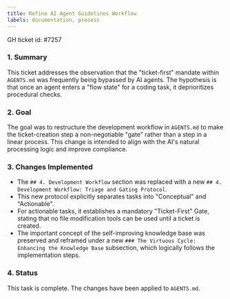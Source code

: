 ```yaml
---
title: Refine AI Agent Guidelines Workflow
labels: documentation, process
---
```


GH ticket id: #7257

### 1. Summary

This ticket addresses the observation that the "ticket-first" mandate within `AGENTS.md` was frequently being bypassed by AI agents. The hypothesis is that once an agent enters a "flow state" for a coding task, it deprioritizes procedural checks.

### 2. Goal

The goal was to restructure the development workflow in `AGENTS.md` to make the ticket-creation step a non-negotiable "gate" rather than a step in a linear process. This change is intended to align with the AI's natural processing logic and improve compliance.

### 3. Changes Implemented

-   The `## 4. Development Workflow` section was replaced with a new `## 4. Development Workflow: Triage and Gating Protocol`.
-   This new protocol explicitly separates tasks into "Conceptual" and "Actionable".
-   For actionable tasks, it establishes a mandatory "Ticket-First" Gate, stating that no file modification tools can be used until a ticket is created.
-   The important concept of the self-improving knowledge base was preserved and reframed under a new `### The Virtuous Cycle: Enhancing the Knowledge Base` subsection, which logically follows the implementation steps.

### 4. Status

This task is complete. The changes have been applied to `AGENTS.md`.
